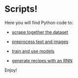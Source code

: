 # Scripts!

Here you will find Python code to:

* [scrape together the dataset](/Scripts/Web_scrapers)

* [preprocess text and images](/Scripts/Preprocessing)

* [train and use models](/Scripts/Ingredient_identifier)

* [generate recipes with an RNN](/Scripts/Recipe_Generation_RNN)

Enjoy!
